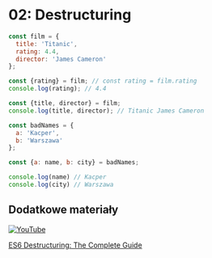 # 02: Destructuring
```js
const film = {
  title: 'Titanic',
  rating: 4.4,
  director: 'James Cameron'
};

const {rating} = film; // const rating = film.rating
console.log(rating); // 4.4

const {title, director} = film;
console.log(title, director); // Titanic James Cameron
```

```js
const badNames = {
  a: 'Kacper',
  b: 'Warszawa'
};

const {a: name, b: city} = badNames;

console.log(name) // Kacper
console.log(city) // Warszawa
```

## Dodatkowe materiały
[![YouTube](http://img.youtube.com/vi/RJaRRS27100/0.jpg)](http://www.youtube.com/watch?v=RJaRRS27100)

[ES6 Destructuring: The Complete Guide](https://codeburst.io/es6-destructuring-the-complete-guide-7f842d08b98f)
